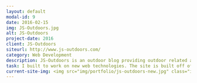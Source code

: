 ```yaml
---
layout: default
modal-id: 9
date: 2016-02-15
img: JS-Outdoors.jpg
alt: JS-Outdoors
project-date: 2016
client: JS-Outdoors
siteurl: http://www.js-outdoors.com/
category: Web Development
description: JS-Outdoors is an outdoor blog providing outdoor related articles, tips, reviews.
task: I built to work on new web technologies. The site is built off of Jekyll, using Grunt as a task runner, as well as Bourbon and Neat for stying and a mobile friendly design.
current-site-img: <img src="img/portfolio/js-outdoors-new.jpg" class="img-responsive" alt="">
---
```

